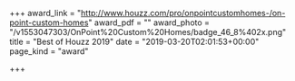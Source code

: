 +++
award_link = "http://www.houzz.com/pro/onpointcustomhomes-/on-point-custom-homes"
award_pdf = ""
award_photo = "/v1553047303/OnPoint%20Custom%20Homes/badge_46_8%402x.png"
title = "Best of Houzz 2019"
date = "2019-03-20T02:01:53+00:00"
page_kind = "award"

+++
